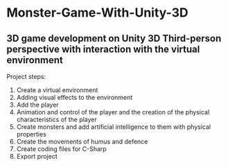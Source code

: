 # Monster-Game-With-Unity-3D
3D game development on Unity 3D
Third-person perspective with interaction with the virtual environment 
-----------------------------------------------------------------------
Project steps:
1. Create a virtual environment 
2. Adding visual effects to the environment 
3. Add the player 
4. Animation and control of the player and the creation of the physical characteristics of the player
5. Create monsters and add artificial intelligence to them with physical properties
6. Create the movements of humus and defence 
7. Create coding files for C-Sharp
8. Export project
